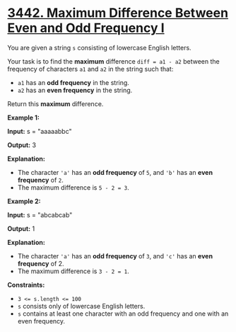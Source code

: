 # [3442. Maximum Difference Between Even and Odd Frequency I](https://leetcode.com/problems/maximum-difference-between-even-and-odd-frequency-i/)

You are given a string  `s`  consisting of lowercase English letters.

Your task is to find the  **maximum**  difference  `diff = a1 - a2`  between the frequency of characters  `a1`  and  `a2`  in the string such that:

-   `a1`  has an  **odd frequency**  in the string.
-   `a2`  has an  **even frequency**  in the string.

Return this  **maximum**  difference.

**Example 1:**

**Input:**  s = "aaaaabbc"

**Output:**  3

**Explanation:**

-   The character  `'a'`  has an  **odd frequency**  of  `5`,  and  `'b'`  has an  **even frequency**  of  `2`.
-   The maximum difference is  `5 - 2 = 3`.

**Example 2:**

**Input:**  s = "abcabcab"

**Output:**  1

**Explanation:**

-   The character  `'a'`  has an  **odd frequency**  of  `3`,  and  `'c'`  has an  **even frequency**  of  2.
-   The maximum difference is  `3 - 2 = 1`.

**Constraints:**

-   `3 <= s.length <= 100`
-   `s`  consists only of lowercase English letters.
-   `s`  contains at least one character with an odd frequency and one with an even frequency.

